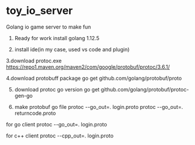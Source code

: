 # toy_io_server
 Golang io game server to make fun


1. Ready for work
install golang 1.12.5

2. install ide(in my case, used vs code and plugin)

3.download protoc.exe
https://repo1.maven.org/maven2/com/google/protobuf/protoc/3.6.1/ 

4.download protobuff package
go get github.com/golang/protobuf/proto

5. download protoc go version
go get github.com/golang/protobuf/protoc-gen-go

6. make protobuf go file
protoc --go_out=. login.proto
protoc --go_out=. returncode.proto






for go client
protoc --go_out=. login.proto


for c++ client
protoc --cpp_out=. login.proto